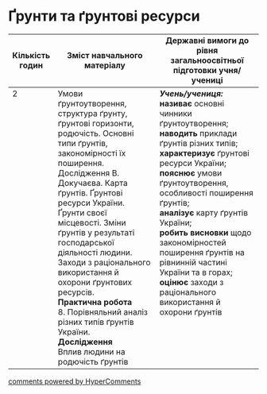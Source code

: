 <div id="hypercomments_widget" class="js-hypercomments-widget invisible"></div>

# Ґрунти та ґрунтові  ресурси

<table>
  <tr>
    <td width="10%" align="center"><b>Кількість годин</b></td>  
    <td width="45%" align="center"><b>Зміст навчального матеріалу</b></td>
    <td width="45%" align="center"><b>Державні вимоги до рівня загальноосвітньої підготовки учня/учениці</b></td>
  </tr>
<tbody>
  <tr>
<td width="10%" style="vertical-align:top !important;">2</td>
    <td width="45%" style="vertical-align:top !important;">
Умови ґрунтоутворення, структура ґрунту, ґрунтові горизонти, родючість. Основні типи ґрунтів, закономірності їх поширення. Дослідження В. Докучаєва. Карта ґрунтів. Ґрунтові  ресурси України. Ґрунти своєї місцевості. Зміни ґрунтів у результаті господарської діяльності людини. Заходи з раціонального використання й охорони ґрунтових  ресурсів.<br>
<b>Практична робота</b><br>
8. Порівняльний аналіз різних типів ґрунтів України.<br>
<b>Дослідження</b> <br>
Вплив людини на родючість ґрунтів
</td>
    <td width="45%" style="vertical-align:top !important;">
<i><b>Учень/учениця:</b></i><br>
<b>називає</b> основні чинники ґрунтоутворення;<br>
<b>наводить</b> приклади ґрунтів різних типів;<br>
<b>характеризує</b> ґрунтові  ресурси України;<br>
<b>пояснює</b> умови ґрунтоутворення, особливості поширення ґрунтів;<br>
<b>аналізує</b> карту ґрунтів України;<br>
<b>робить висновки</b> щодо закономірностей поширення ґрунтів на рівнинній частині України та в горах; <br>
<b>оцінює</b> заходи з раціонального використання й охорони ґрунтів</td>
  </tr>
</tbody>
</table>

<div class="js-hypercomments-container">
<a href="http://hypercomments.com" class="hc-link" title="comments widget">comments powered by HyperComments</a>
</div>